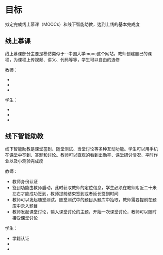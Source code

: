 # 目标

拟定完成线上慕课（MOOCs）和线下智能助教，达到上线的基本完成度

## 线上慕课

线上慕课部分主要是模仿类似于--中国大学mooc这个网站，教师创建自己的课程，为课程上传视频、讲义、代码等等，学生可以自由的选修

教师：

*
*
*

学生：

*
*
*

## 线下智能助教

线下智能助教是课堂签到、随堂测试、当堂讨论等多种互动功能。学生可以用手机在课堂中签到、答题和讨论。教师可以直观的看到出勤率、课堂研讨情况、平时作业以及小测验完成度

教师：

* 教师身份认证
* 签到功能由教师启动，此时获取教师的定位信息，学生必须在教师附近二十米左右才能成功签到，教师提前结束签到或者延长签到时间
* 教师可以发起随堂测试，随堂测试中的题目从题库中抽取，教师需要提前在题库中录入题目
* 教师发起课堂讨论，输入课堂讨论的主题，开始一次课堂讨论，教师可以随时接受课堂讨论

学生：

* 学籍认证
*
*